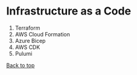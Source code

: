 # Infrastructure as a Code

1. Terraform
2. AWS Cloud Formation
3. Azure Bicep
4. AWS CDK
5. Pulumi

[Back to top](#)